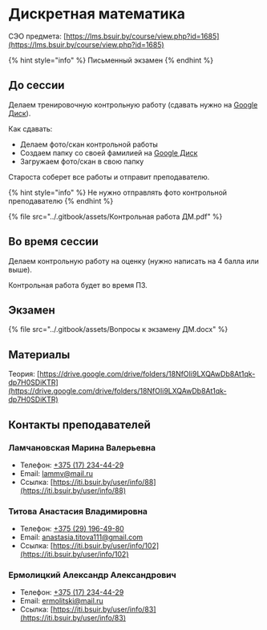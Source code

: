 # Дискретная математика

СЭО предмета: [https://lms.bsuir.by/course/view.php?id=1685](https://lms.bsuir.by/course/view.php?id=1685)

{% hint style="info" %}
Письменный экзамен
{% endhint %}

## До сессии

Делаем тренировочную контрольную работу (сдавать нужно на [Google Диск](https://drive.google.com/drive/folders/1G0mku9AGxL8Kfhhzm0qH0UoBB2jkXHpv)).

Как сдавать:

* Делаем фото/скан контрольной работы
* Создаем папку со своей фамилией на [Google Диск](https://drive.google.com/drive/folders/1G0mku9AGxL8Kfhhzm0qH0UoBB2jkXHpv)
* Загружаем фото/скан в свою папку

Староста соберет все работы и отправит преподавателю.

{% hint style="info" %}
Не нужно отправлять фото контрольной преподавателю
{% endhint %}

{% file src="../.gitbook/assets/Контрольная работа ДМ.pdf" %}

## Во время сессии

Делаем контрольную работу на оценку (нужно написать на 4 балла или выше).&#x20;

Контрольная работа будет во время ПЗ.

## Экзамен

{% file src="../.gitbook/assets/Вопросы к экзамену ДМ.docx" %}

## Материалы

Теория: [https://drive.google.com/drive/folders/18NfOIi9LXQAwDb8At1qk-dp7H0SDiKTR](https://drive.google.com/drive/folders/18NfOIi9LXQAwDb8At1qk-dp7H0SDiKTR)

## Контакты преподавателей

### Ламчановская Марина Валерьевна

* Телефон: [+375 (17) 234-44-29](tel:375172344429)
* Email: [lammv@mail.ru](mailto:lammv@mail.ru)
* Ссылка: [https://iti.bsuir.by/user/info/88](https://iti.bsuir.by/user/info/88)

### Титова Анастасия Владимировна

* Телефон: [+375 (29) 196-49-80](tel:375291964980)
* Email: [anastasia.titova111@gmail.com](mailto:anastasia.titova111@gmail.com)
* Ссылка: [https://iti.bsuir.by/user/info/102](https://iti.bsuir.by/user/info/102)

### Ермолицкий Александр Александрович

* Телефон: [+375 (17) 234-44-29](tel:375172344429)
* Email: [ermolitski@mail.ru](mailto:ermolitski@mail.ru)
* Ссылка: [https://iti.bsuir.by/user/info/83](https://iti.bsuir.by/user/info/83)
